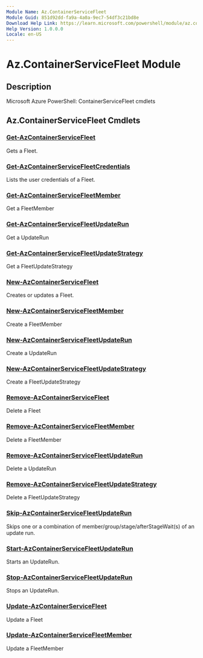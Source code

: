 ```yaml
---
Module Name: Az.ContainerServiceFleet
Module Guid: 851d92dd-fa9a-4a0a-9ec7-54df3c21bd8e
Download Help Link: https://learn.microsoft.com/powershell/module/az.containerservicefleet
Help Version: 1.0.0.0
Locale: en-US
---
```


# Az.ContainerServiceFleet Module
## Description
Microsoft Azure PowerShell: ContainerServiceFleet cmdlets

## Az.ContainerServiceFleet Cmdlets
### [Get-AzContainerServiceFleet](Get-AzContainerServiceFleet.md)
Gets a Fleet.

### [Get-AzContainerServiceFleetCredentials](Get-AzContainerServiceFleetCredentials.md)
Lists the user credentials of a Fleet.

### [Get-AzContainerServiceFleetMember](Get-AzContainerServiceFleetMember.md)
Get a FleetMember

### [Get-AzContainerServiceFleetUpdateRun](Get-AzContainerServiceFleetUpdateRun.md)
Get a UpdateRun

### [Get-AzContainerServiceFleetUpdateStrategy](Get-AzContainerServiceFleetUpdateStrategy.md)
Get a FleetUpdateStrategy

### [New-AzContainerServiceFleet](New-AzContainerServiceFleet.md)
Creates or updates a Fleet.

### [New-AzContainerServiceFleetMember](New-AzContainerServiceFleetMember.md)
Create a FleetMember

### [New-AzContainerServiceFleetUpdateRun](New-AzContainerServiceFleetUpdateRun.md)
Create a UpdateRun

### [New-AzContainerServiceFleetUpdateStrategy](New-AzContainerServiceFleetUpdateStrategy.md)
Create a FleetUpdateStrategy

### [Remove-AzContainerServiceFleet](Remove-AzContainerServiceFleet.md)
Delete a Fleet

### [Remove-AzContainerServiceFleetMember](Remove-AzContainerServiceFleetMember.md)
Delete a FleetMember

### [Remove-AzContainerServiceFleetUpdateRun](Remove-AzContainerServiceFleetUpdateRun.md)
Delete a UpdateRun

### [Remove-AzContainerServiceFleetUpdateStrategy](Remove-AzContainerServiceFleetUpdateStrategy.md)
Delete a FleetUpdateStrategy

### [Skip-AzContainerServiceFleetUpdateRun](Skip-AzContainerServiceFleetUpdateRun.md)
Skips one or a combination of member/group/stage/afterStageWait(s) of an update run.

### [Start-AzContainerServiceFleetUpdateRun](Start-AzContainerServiceFleetUpdateRun.md)
Starts an UpdateRun.

### [Stop-AzContainerServiceFleetUpdateRun](Stop-AzContainerServiceFleetUpdateRun.md)
Stops an UpdateRun.

### [Update-AzContainerServiceFleet](Update-AzContainerServiceFleet.md)
Update a Fleet

### [Update-AzContainerServiceFleetMember](Update-AzContainerServiceFleetMember.md)
Update a FleetMember

